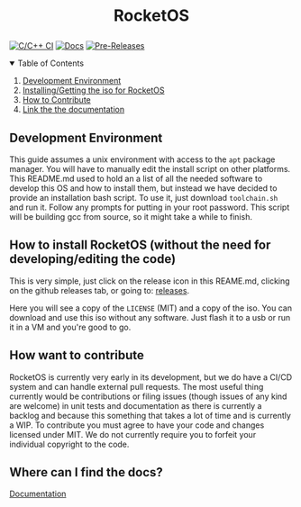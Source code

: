 # <p align="center"> RocketOS </p>

[![C/C++ CI](https://github.com/OperatingSystemRocket/RocketOS/actions/workflows/ci-cd.yml/badge.svg)](https://github.com/OperatingSystemRocket/RocketOS/actions/workflows/ci-cd.yml)
[![Docs](https://readthedocs.org/projects/rocketos/badge/?version=latest)](https://rocketos.readthedocs.io/en/latest/?badge=latest)
[![Pre-Releases](https://img.shields.io/github/release-date-pre/OperatingSystemRocket/RocketOS)](https://github.com/OperatingSystemRocket/RocketOS/releases)


<details open="open">
  <summary>Table of Contents</summary>
  <ol>
    <li>
      <a href="#development-environment">Development Environment</a>
    </li>
    <li>
      <a href="#how-to-install-rocketos-without-the-need-for-developing-editing-the-code">Installing/Getting the iso for RocketOS</a>
    </li>
    <li>
      <a href="#how-want-to-contribute">How to Contribute</a>
    </li>
    <li>
      <a href="#where-can-i-find-the-docs">Link the the documentation</a>
    </li>
  </ol>
</details>



## Development Environment

This guide assumes a unix environment with access to the `apt` package manager.
You will have to manually edit the install script on other platforms.
This README.md used to hold an a list of all the needed software to develop this OS and how to install them,
but instead we have decided to provide an installation bash script. To use it, just download `toolchain.sh` and run it.
Follow any prompts for putting in your root password. This script will be building gcc from source, so it might take a while to finish. 


## How to install RocketOS (without the need for developing/editing the code)

This is very simple, just click on the release icon in this REAME.md, clicking on the github releases tab, or going to:
<a href="https://github.com/OperatingSystemRocket/RocketOS/releases">releases</a>.

Here you will see a copy of the `LICENSE` (MIT) and a copy of the iso.
You can download and use this iso without any software. Just flash it to a usb or run it in a VM and you're good to go.


## How want to contribute

RocketOS is currently very early in its development, but we do have a CI/CD system and can handle external pull requests.
The most useful thing currently would be contributions or filing issues (though issues of any kind are welcome)
in unit tests and documentation as there is currently a backlog
and because this something that takes a lot of time and is currently a WIP.
To contribute you must agree to have your code and changes licensed under MIT.
We do not currently require you to forfeit your individual copyright to the code.


## Where can I find the docs?

<a href="https://rocketos.readthedocs.io/en/latest/">Documentation</a>
